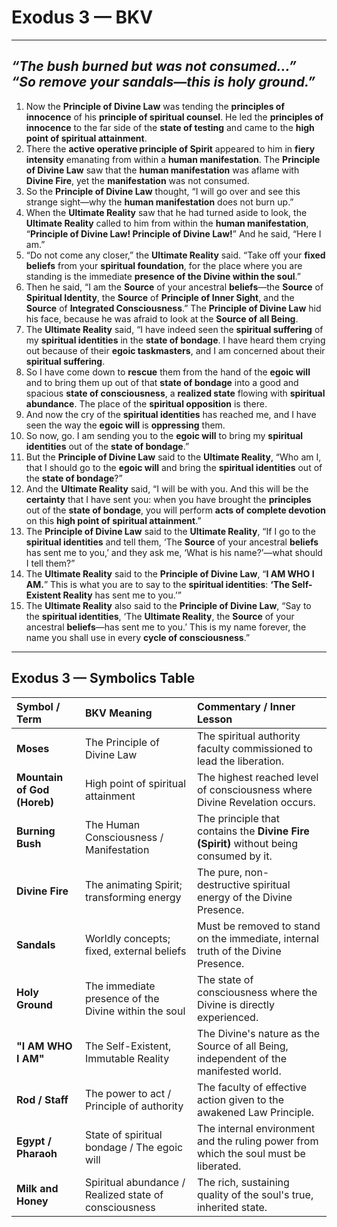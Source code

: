 # Exodus 3 — BKV

---  
_“The bush burned but was not consumed…”_  
_“So remove your sandals—this is holy ground.”_  
---  


1. Now the **Principle of Divine Law** was tending the **principles of innocence** of his **principle of spiritual counsel**. He led the **principles of innocence** to the far side of the **state of testing** and came to the **high point of spiritual attainment**.
2. There the **active operative principle of Spirit** appeared to him in **fiery intensity** emanating from within a **human manifestation**. The **Principle of Divine Law** saw that the **human manifestation** was aflame with **Divine Fire**, yet the **manifestation** was not consumed.
3. So the **Principle of Divine Law** thought, “I will go over and see this strange sight—why the **human manifestation** does not burn up.”
4. When the **Ultimate Reality** saw that he had turned aside to look, the **Ultimate Reality** called to him from within the **human manifestation**, “**Principle of Divine Law! Principle of Divine Law!**” And he said, “Here I am.”
5. “Do not come any closer,” the **Ultimate Reality** said. “Take off your **fixed beliefs** from your **spiritual foundation**, for the place where you are standing is the immediate **presence of the Divine within the soul**.”
6. Then he said, “I am the **Source** of your ancestral **beliefs**—the **Source** of **Spiritual Identity**, the **Source** of **Principle of Inner Sight**, and the **Source** of **Integrated Consciousness**.” The **Principle of Divine Law** hid his face, because he was afraid to look at the **Source of all Being**.
7. The **Ultimate Reality** said, “I have indeed seen the **spiritual suffering** of my **spiritual identities** in the **state of bondage**. I have heard them crying out because of their **egoic taskmasters**, and I am concerned about their **spiritual suffering**.
8. So I have come down to **rescue** them from the hand of the **egoic will** and to bring them up out of that **state of bondage** into a good and spacious **state of consciousness**, a **realized state** flowing with **spiritual abundance**. The place of the **spiritual opposition** is there.
9. And now the cry of the **spiritual identities** has reached me, and I have seen the way the **egoic will** is **oppressing** them.
10. So now, go. I am sending you to the **egoic will** to bring my **spiritual identities** out of the **state of bondage**.”
11. But the **Principle of Divine Law** said to the **Ultimate Reality**, “Who am I, that I should go to the **egoic will** and bring the **spiritual identities** out of the **state of bondage**?”
12. And the **Ultimate Reality** said, “I will be with you. And this will be the **certainty** that I have sent you: when you have brought the **principles** out of the **state of bondage**, you will perform **acts of complete devotion** on this **high point of spiritual attainment**.”
13. The **Principle of Divine Law** said to the **Ultimate Reality**, “If I go to the **spiritual identities** and tell them, ‘The **Source** of your ancestral **beliefs** has sent me to you,’ and they ask me, ‘What is his name?’—what should I tell them?”
14. The **Ultimate Reality** said to the **Principle of Divine Law**, “**I AM WHO I AM.**” This is what you are to say to the **spiritual identities**: **‘The Self-Existent Reality** has sent me to you.’”
15. The **Ultimate Reality** also said to the **Principle of Divine Law**, “Say to the **spiritual identities**, ‘The **Ultimate Reality**, the **Source** of your ancestral **beliefs**—has sent me to you.’ This is my name forever, the name you shall use in every **cycle of consciousness**.”

---

## Exodus 3 — Symbolics Table

| Symbol / Term | BKV Meaning | Commentary / Inner Lesson |
| :--- | :--- | :--- |
| **Moses** | The Principle of Divine Law | The spiritual authority faculty commissioned to lead the liberation. |
| **Mountain of God (Horeb)** | High point of spiritual attainment | The highest reached level of consciousness where Divine Revelation occurs. |
| **Burning Bush** | The Human Consciousness / Manifestation | The principle that contains the **Divine Fire (Spirit)** without being consumed by it. |
| **Divine Fire** | The animating Spirit; transforming energy | The pure, non-destructive spiritual energy of the Divine Presence. |
| **Sandals** | Worldly concepts; fixed, external beliefs | Must be removed to stand on the immediate, internal truth of the Divine Presence. |
| **Holy Ground** | The immediate presence of the Divine within the soul | The state of consciousness where the Divine is directly experienced. |
| **"I AM WHO I AM"** | The Self-Existent, Immutable Reality | The Divine's nature as the Source of all Being, independent of the manifested world. |
| **Rod / Staff** | The power to act / Principle of authority | The faculty of effective action given to the awakened Law Principle. |
| **Egypt / Pharaoh** | State of spiritual bondage / The egoic will | The internal environment and the ruling power from which the soul must be liberated. |
| **Milk and Honey** | Spiritual abundance / Realized state of consciousness | The rich, sustaining quality of the soul's true, inherited state. |
